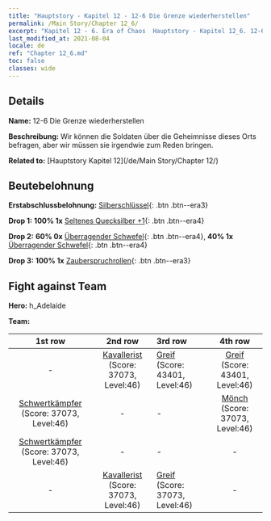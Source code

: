 ```yaml
---
title: "Hauptstory - Kapitel 12 - 12-6 Die Grenze wiederherstellen"
permalink: /Main Story/Chapter 12_6/
excerpt: "Kapitel 12 - 6. Era of Chaos  Hauptstory - Kapitel 12_6. 12-6 Die Grenze wiederherstellen"
last_modified_at: 2021-08-04
locale: de
ref: "Chapter 12_6.md"
toc: false
classes: wide
---
```


## Details

 **Name:** 12-6 Die Grenze wiederherstellen

 **Beschreibung:** Wir können die Soldaten über die Geheimnisse dieses Orts befragen, aber wir müssen sie irgendwie zum Reden bringen.

 **Related to:** [Hauptstory Kapitel 12](/de/Main Story/Chapter 12/)

## Beutebelohnung

 **Erstabschlussbelohnung:** [Silberschlüssel](/ItemsDE/con_693/){: .btn .btn--era3}

 **Drop 1:** **100% 1x** [Seltenes Quecksilber +1](/ItemsDE/mat_42/){: .btn .btn--era4}

 **Drop 2:** **60% 0x** [Überragender Schwefel](/ItemsDE/mat_36/){: .btn .btn--era4}, **40% 1x** [Überragender Schwefel](/ItemsDE/mat_36/){: .btn .btn--era4}

 **Drop 3:** **100% 1x** [Zauberspruchrollen](/ItemsDE/con_694/){: .btn .btn--era3}


## Fight against Team
 **Hero:** h_Adelaide

 **Team:**


  | 1st row | 2nd row | 3rd row | 4th row |
  |:----:|:----:|:----|:----:|
  | - | [Kavallerist](/de/units/Cavalier/) (Score: 37073, Level:46)  | [Greif](/de/units/Griffin/) (Score: 43401, Level:46)  | [Greif](/de/units/Griffin/) (Score: 43401, Level:46)  |
  | [Schwertkämpfer](/de/units/Swordsman/) (Score: 37073, Level:46)  | - | - | [Mönch](/de/units/Monk/) (Score: 37073, Level:46)  |
  | [Schwertkämpfer](/de/units/Swordsman/) (Score: 37073, Level:46)  | - | - | - |
  | - | [Kavallerist](/de/units/Cavalier/) (Score: 37073, Level:46)  | [Greif](/de/units/Griffin/) (Score: 37073, Level:46)  | - |


